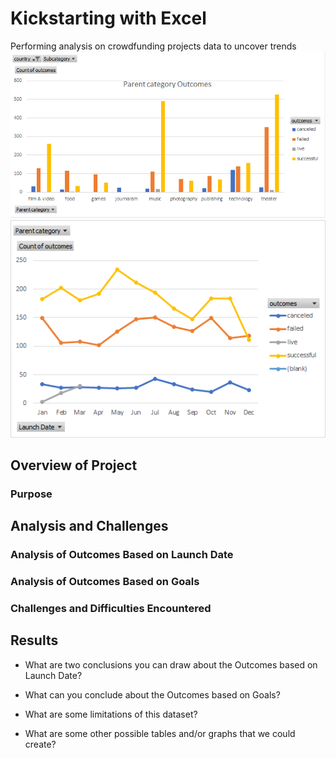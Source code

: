 # Kickstarting with Excel
Performing analysis on crowdfunding projects data to uncover trends
![Graphic_support](https://github.com/Francisco170594/kickstarter-analysis/blob/main/images/CrowdFunding%20Chart.png)
![Outcomes_date](https://github.com/Francisco170594/kickstarter-analysis/blob/main/images/Outcomes%20based%20on%20launch%20date.png)



## Overview of Project

### Purpose

## Analysis and Challenges

### Analysis of Outcomes Based on Launch Date

### Analysis of Outcomes Based on Goals

### Challenges and Difficulties Encountered

## Results

- What are two conclusions you can draw about the Outcomes based on Launch Date?

- What can you conclude about the Outcomes based on Goals?

- What are some limitations of this dataset?

- What are some other possible tables and/or graphs that we could create?







